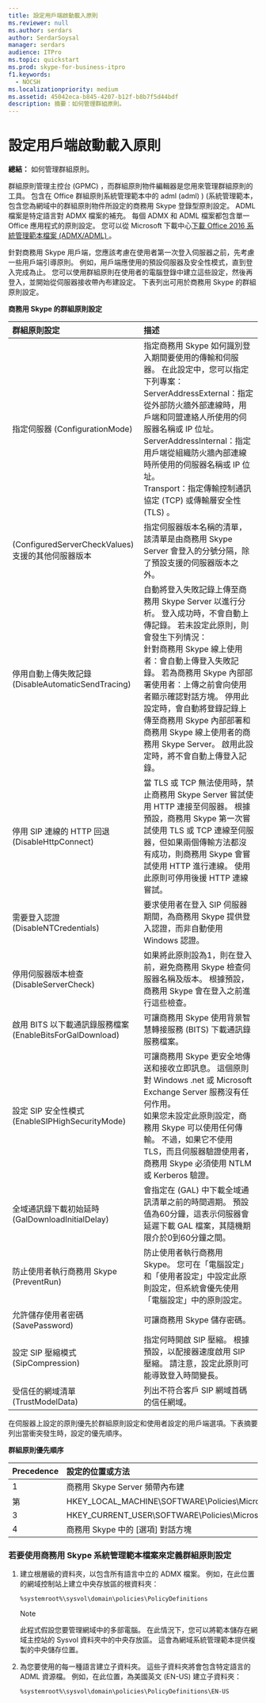 ```yaml
---
title: 設定用戶端啟動載入原則
ms.reviewer: null
ms.author: serdars
author: SerdarSoysal
manager: serdars
audience: ITPro
ms.topic: quickstart
ms.prod: skype-for-business-itpro
f1.keywords:
  - NOCSH
ms.localizationpriority: medium
ms.assetid: 45042eca-b845-4207-b12f-b8b7f5d44bdf
description: 摘要：如何管理群組原則。
---
```


# <a name="configure-client-bootstrapping-policies"></a>設定用戶端啟動載入原則
 
**總結：** 如何管理群組原則。
  
群組原則管理主控台 (GPMC) ，而群組原則物件編輯器是您用來管理群組原則的工具。 包含在 Office 群組原則系統管理範本中的 adml (adml) )  (系統管理範本，包含您為網域中的群組原則物件所設定的商務用 Skype 登錄型原則設定。 ADML 檔案是特定語言對 ADMX 檔案的補充。 每個 ADMX 和 ADML 檔案都包含單一 Office 應用程式的原則設定。 您可以從 Microsoft 下載中心[下載 Office 2016 系統管理範本檔案 (ADMX/ADML) ](https://www.microsoft.com/download/details.aspx?id=49030) 。
  
針對商務用 Skype 用戶端，您應該考慮在使用者第一次登入伺服器之前，先考慮一些用戶端引導原則。 例如，用戶端應使用的預設伺服器及安全性模式，直到登入完成為止。 您可以使用群組原則在使用者的電腦登錄中建立這些設定，然後再登入，並開始從伺服器接收帶內布建設定。 下表列出可用於商務用 Skype 的群組原則設定。
  
**商務用 Skype 的群組原則設定**

|群組原則設定|描述|
|:-----|:-----|
|指定伺服器 (ConfigurationMode)   <br/> | 指定商務用 Skype 如何識別登入期間要使用的傳輸和伺服器。 在此設定中，您可以指定下列專案： <br/>  ServerAddressExternal：指定從外部防火牆外部連線時，用戶端和同盟連絡人所使用的伺服器名稱或 IP 位址。 <br/>  ServerAddressInternal：指定用戶端從組織防火牆內部連線時所使用的伺服器名稱或 IP 位址。 <br/>  Transport：指定傳輸控制通訊協定 (TCP) 或傳輸層安全性 (TLS) 。 <br/> |
| (ConfiguredServerCheckValues) 支援的其他伺服器版本  <br/> |指定伺服器版本名稱的清單，該清單是由商務用 Skype Server 會登入的分號分隔，除了預設支援的伺服器版本之外。  <br/> |
|停用自動上傳失敗記錄 (DisableAutomaticSendTracing)   <br/> |自動將登入失敗記錄上傳至商務用 Skype Server 以進行分析。 登入成功時，不會自動上傳記錄。 若未設定此原則，則會發生下列情況：  <br/> 針對商務用 Skype 線上使用者：會自動上傳登入失敗記錄。 若為商務用 Skype 內部部署使用者：上傳之前會向使用者顯示確認對話方塊。 停用此設定時，會自動將登錄記錄上傳至商務用 Skype 內部部署和商務用 Skype 線上使用者的商務用 Skype Server。 啟用此設定時，將不會自動上傳登入記錄。  <br/> |
|停用 SIP 連線的 HTTP 回退 (DisableHttpConnect)   <br/> |當 TLS 或 TCP 無法使用時，禁止商務用 Skype Server 嘗試使用 HTTP 連接至伺服器。 根據預設，商務用 Skype 第一次嘗試使用 TLS 或 TCP 連線至伺服器，但如果兩個傳輸方法都沒有成功，則商務用 Skype 會嘗試使用 HTTP 進行連線。 使用此原則可停用後援 HTTP 連線嘗試。  <br/> |
|需要登入認證 (DisableNTCredentials)   <br/> |要求使用者在登入 SIP 伺服器期間，為商務用 Skype 提供登入認證，而非自動使用 Windows 認證。  <br/> |
|停用伺服器版本檢查 (DisableServerCheck)   <br/> |如果將此原則設為1，則在登入前，避免商務用 Skype 檢查伺服器名稱及版本。 根據預設，商務用 Skype 會在登入之前進行這些檢查。  <br/> |
|啟用 BITS 以下載通訊錄服務檔案 (EnableBitsForGalDownload)   <br/> |可讓商務用 Skype 使用背景智慧轉接服務 (BITS) 下載通訊錄服務檔案。  <br/> |
|設定 SIP 安全性模式 (EnableSIPHighSecurityMode)   <br/> |可讓商務用 Skype 更安全地傳送和接收立即訊息。 這個原則對 Windows .net 或 Microsoft Exchange Server 服務沒有任何作用。  <br/> 如果您未設定此原則設定，商務用 Skype 可以使用任何傳輸。 不過，如果它不使用 TLS，而且伺服器驗證使用者，商務用 Skype 必須使用 NTLM 或 Kerberos 驗證。  <br/> |
|全域通訊錄下載初始延時 (GalDownloadInitialDelay)   <br/> |會指定在 (GAL) 中下載全域通訊清單之前的時間週期。 預設值為60分鐘，這表示伺服器會延遲下載 GAL 檔案，其隨機期限介於0到60分鐘之間。  <br/> |
|防止使用者執行商務用 Skype (PreventRun)   <br/> |防止使用者執行商務用 Skype。 您可在「電腦設定」和「使用者設定」中設定此原則設定，但系統會優先使用「電腦設定」中的原則設定。  <br/> |
|允許儲存使用者密碼 (SavePassword)   <br/> |可讓商務用 Skype 儲存密碼。  <br/> |
|設定 SIP 壓縮模式 (SipCompression)   <br/> |指定何時開啟 SIP 壓縮。 根據預設，以配接器速度啟用 SIP 壓縮。 請注意，設定此原則可能導致登入時間變長。  <br/> |
|受信任的網域清單 (TrustModelData)   <br/> |列出不符合客戶 SIP 網域首碼的信任網域。  <br/> |
   
在伺服器上設定的原則優先於群組原則設定和使用者設定的用戶端選項。下表摘要列出當衝突發生時，設定的優先順序。
  
**群組原則優先順序**

|**Precedence**|**設定的位置或方法**|
|:-----|:-----|
|1  <br/> |商務用 Skype Server 頻帶內布建  <br/> |
|第  <br/> |HKEY_LOCAL_MACHINE\SOFTWARE\Policies\Microsoft\Office\16.0\Lync  <br/> |
|3   <br/> |HKEY_CURRENT_USER\SOFTWARE\Policies\Microsoft\Office\16.0\Lync  <br/> |
|4   <br/> |商務用 Skype 中的 [選項] 對話方塊  <br/> |
   
### <a name="to-define-group-policy-settings-by-using-the-skype-for-business-administrative-template-files"></a>若要使用商務用 Skype 系統管理範本檔案來定義群組原則設定

1. 建立根層級的資料夾，以包含所有語言中立的 ADMX 檔案。 例如，在此位置的網域控制站上建立中央存放區的根資料夾：
    
     `%systemroot%\sysvol\domain\policies\PolicyDefinitions`
    
    > [!NOTE]
    > 此程式假設您要管理網域中的多部電腦。 在此情況下，您可以將範本儲存在網域主控站的 Sysvol 資料夾中的中央存放區。 這會為網域系統管理範本提供複製的中央儲存位置。 
  
2. 為您要使用的每一種語言建立子資料夾。 這些子資料夾將會包含特定語言的 ADML 資源檔。 例如，在此位置，為美國英文 (EN-US) 建立子資料夾：
    
     `%systemroot%\sysvol\domain\policies\PolicyDefinitions\EN-US`
    

